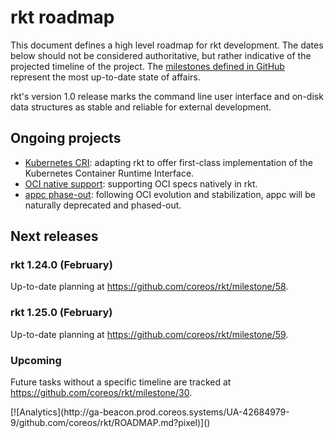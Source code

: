 # rkt roadmap

This document defines a high level roadmap for rkt development.
The dates below should not be considered authoritative, but rather indicative of the projected timeline of the project.
The [milestones defined in GitHub](https://github.com/coreos/rkt/milestones) represent the most up-to-date state of affairs.

rkt's version 1.0 release marks the command line user interface and on-disk data structures as stable and reliable for external development.

## Ongoing projects

- [Kubernetes CRI](https://github.com/coreos/rkt/projects/1): adapting rkt to offer first-class implementation of the Kubernetes Container Runtime Interface.
- [OCI native support](https://github.com/coreos/rkt/projects/4): supporting OCI specs natively in rkt.
- [appc phase-out](https://github.com/coreos/rkt/projects/5): following OCI evolution and stabilization, appc will be naturally deprecated and phased-out.

## Next releases

### rkt 1.24.0 (February)

Up-to-date planning at https://github.com/coreos/rkt/milestone/58.

### rkt 1.25.0 (February)

Up-to-date planning at https://github.com/coreos/rkt/milestone/59.

### Upcoming

Future tasks without a specific timeline are tracked at https://github.com/coreos/rkt/milestone/30.

<!-- BEGIN ANALYTICS --> [![Analytics](http://ga-beacon.prod.coreos.systems/UA-42684979-9/github.com/coreos/rkt/ROADMAP.md?pixel)]() <!-- END ANALYTICS -->
